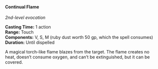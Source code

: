 #### Continual Flame
<!-- TODO Check and tag this spell -->
<!-- markdownlint-disable-next-line no-emphasis-as-heading -->
_2nd-level evocation_

**Casting Time:** 1 action \
**Range:** Touch \
**Components:** V, S, M (ruby dust worth 50 gp, which the spell consumes) \
**Duration:** Until dispelled

A magical torch-like flame blazes from the target.
The flame creates no heat, doesn’t consume oxygen, and can’t be extinguished, but it can be covered.
